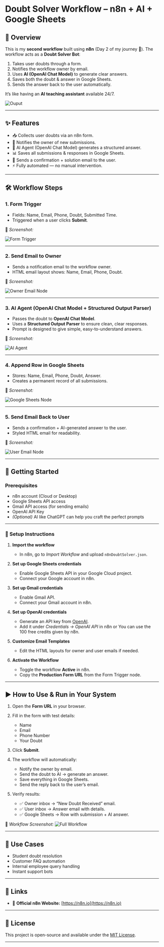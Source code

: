 # Doubt Solver Workflow – n8n + AI + Google Sheets

## 📖 Overview

This is my **second workflow** built using **n8n** (Day 2 of my journey 🚀).
The workflow acts as a **Doubt Solver Bot**:

1. Takes user doubts through a form.
2. Notifies the workflow owner by email.
3. Uses **AI (OpenAI Chat Model)** to generate clear answers.
4. Saves both the doubt & answer in Google Sheets.
5. Sends the answer back to the user automatically.

It’s like having an **AI teaching assistant** available 24/7.

![Ouput](assets/complete-workflow.png)

---

## ✨ Features

* 📥 Collects user doubts via an n8n form.
* 📩 Notifies the owner of new submissions.
* 🤖 AI Agent (OpenAI Chat Model) generates a structured answer.
* 📊 Saves all submissions & responses in Google Sheets.
* 📧 Sends a confirmation + solution email to the user.
* ⚡ Fully automated — no manual intervention.

---

## 🛠️ Workflow Steps

### 1. **Form Trigger**

* Fields: Name, Email, Phone, Doubt, Submitted Time.
* Triggered when a user clicks **Submit**.

📸 *Screenshot:* 

![Form Trigger](assets/step1-form-trigger.png)

---

### 2. **Send Email to Owner**

* Sends a notification email to the workflow owner.
* HTML email layout shows: Name, Email, Phone, Doubt.

📸 *Screenshot:* 

![Owner Email Node](assets/step2-owner-email.png)

---

### 3. **AI Agent (OpenAI Chat Model + Structured Output Parser)**

* Passes the doubt to **OpenAI Chat Model**.
* Uses a **Structured Output Parser** to ensure clean, clear responses.
* Prompt is designed to give simple, easy-to-understand answers.

📸 *Screenshot:* 

![AI Agent](assets/step3-ai-agent.png)

---

### 4. **Append Row in Google Sheets**

* Stores: Name, Email, Phone, Doubt, Answer.
* Creates a permanent record of all submissions.

📸 *Screenshot:* 

![Google Sheets Node](assets/step4-sheets.png)

---

### 5. **Send Email Back to User**

* Sends a confirmation + AI-generated answer to the user.
* Styled HTML email for readability.

📸 *Screenshot:* 

![User Email Node](assets/step5-user-email.png)

---

## 🚀 Getting Started

### Prerequisites

* n8n account (Cloud or Desktop)
* Google Sheets API access
* Gmail API access (for sending emails)
* OpenAI API Key
* *(Optional)* AI like ChatGPT can help you craft the perfect prompts

---

### 🔧 Setup Instructions

1. **Import the workflow**

   * In n8n, go to *Import Workflow* and upload `n8nDoubtSolver.json`.

2. **Set up Google Sheets credentials**

   * Enable Google Sheets API in your Google Cloud project.
   * Connect your Google account in n8n.

3. **Set up Gmail credentials**

   * Enable Gmail API.
   * Connect your Gmail account in n8n.

4. **Set up OpenAI credentials**

   * Generate an API key from [OpenAI](https://platform.openai.com).
   * Add it under *Credentials → OpenAI API* in n8n or You can use the 100 free credits given by n8n.

5. **Customize Email Templates**

   * Edit the HTML layouts for owner and user emails if needed.

6. **Activate the Workflow**

   * Toggle the workflow **Active** in n8n.
   * Copy the **Production Form URL** from the Form Trigger node.

---

## ▶️ How to Use & Run in Your System

1. Open the **Form URL** in your browser.
2. Fill in the form with test details:

   * Name
   * Email
   * Phone Number
   * Your Doubt
3. Click **Submit**.
4. The workflow will automatically:

   * Notify the owner by email.
   * Send the doubt to AI → generate an answer.
   * Save everything in Google Sheets.
   * Send the reply back to the user’s email.
5. Verify results:

   * ✅ Owner inbox → “New Doubt Received” email.
   * ✅ User inbox → Answer email with details.
   * ✅ Google Sheets → Row with submission + AI answer.

📸 *Workflow Screenshot:* ![Full Workflow](../Automation-2_Doubt_Solver_Using_Single_Ai_Agent/assets/complete-workflow.png)

---

## 🎯 Use Cases

* Student doubt resolution
* Customer FAQ automation
* Internal employee query handling
* Instant support bots

---

## 📎 Links

* 🔗 **Official n8n Website:** [https://n8n.io](https://n8n.io)

---

## 📜 License

This project is open-source and available under the [MIT License](../Automation-2_Doubt_Solver_Using_Single_Ai_Agent/LICENSE).

---
